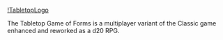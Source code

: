 [!TabletopLogo](https://github.com/Az-Neter/The-Game-of-Forms/blob/main/Logos/TabletopLogo.png?raw=true)

The Tabletop Game of Forms is a multiplayer variant of the Classic game enhanced and reworked as a d20 RPG.
